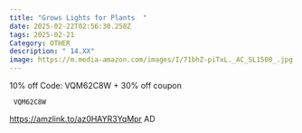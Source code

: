 ```yaml
---
title: "Grows Lights for Plants  "
date: 2025-02-22T02:56:30.258Z
tags: 2025-02-21
Category: OTHER
description: " 14.XX"
image: https://m.media-amazon.com/images/I/71bhZ-piTxL._AC_SL1500_.jpg
---
```

10% off Code: VQM62C8W + 30% off coupon

<pre class="language-javascript"><code

class="language-javascript"> VQM62C8W</code></pre>

https://amzlink.to/az0HAYR3YqMpr   AD